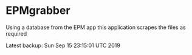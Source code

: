 # EPMgrabber
Using a database from the EPM app this application scrapes the files as required


Latest backup: Sun Sep 15 23:15:01 UTC 2019
